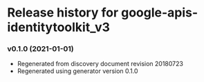 # Release history for google-apis-identitytoolkit_v3

### v0.1.0 (2021-01-01)

* Regenerated from discovery document revision 20180723
* Regenerated using generator version 0.1.0

